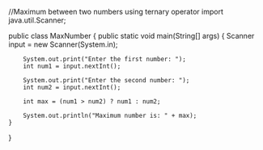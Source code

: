 //Maximum between two numbers using ternary operator
import java.util.Scanner;

public class MaxNumber {
    public static void main(String[] args) {
        Scanner input = new Scanner(System.in);

        System.out.print("Enter the first number: ");
        int num1 = input.nextInt();

        System.out.print("Enter the second number: ");
        int num2 = input.nextInt();

        int max = (num1 > num2) ? num1 : num2;

        System.out.println("Maximum number is: " + max);
    }
}
